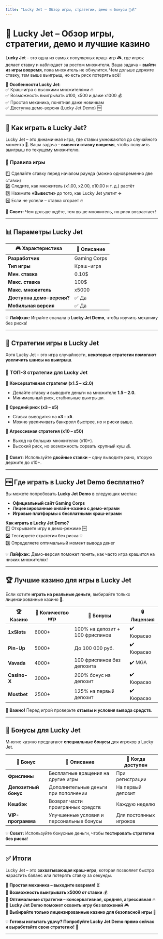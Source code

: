 ```yaml
---
title: "Lucky Jet – Обзор игры, стратегии, демо и бонусы 🚀💰"
---
```


# 🚀 Lucky Jet – Обзор игры, стратегии, демо и лучшие казино  

**Lucky Jet** – это одна из самых популярных краш-игр 🎮, где игрок делает ставку и наблюдает за ростом множителя. Ваша задача – **выйти из игры вовремя**, пока множитель не обнулится. Чем дольше держите ставку, тем выше выигрыш, но есть риск потерять всё!  

📌 **Особенности Lucky Jet**:  
✅ Краш-игра с высокими множителями 🔥  
✅ Возможность выигрывать x100, x500 и даже x1000 💰  
✅ Простая механика, понятная даже новичкам  
✅ Доступна демо-версия (Lucky Jet Demo) 🆓  

---

## 🎰 Как играть в Lucky Jet?  

Lucky Jet – это динамичная игра, где ставки умножаются до случайного момента 🚀. Ваша задача – **вывести ставку вовремя**, чтобы получить выигрыш по текущему множителю.  

### 📜 Правила игры  

1️⃣ Сделайте ставку перед началом раунда (можно одновременно две ставки)  
2️⃣ Следите, как множитель (x1.00, x2.00, x10.00 и т. д.) растёт  
3️⃣ Нажмите **«Вывести»** до того, как Lucky Jet улетит ✈️  
4️⃣ Если не успели – ставка сгорает 🔥  

🎯 **Совет:** Чем дольше ждёте, тем выше множитель, но риск возрастает!

---

## 📊 Параметры Lucky Jet  

| 🎮 Характеристика | 📌 Описание |
|------------------|-----------|
| **Разработчик** | Gaming Corps |
| **Тип игры** | Краш-игра |
| **Мин. ставка** | 0.10$ |
| **Макс. ставка** | 100$ |
| **Макс. множитель** | x5000 |
| **Доступна демо-версия?** | ✅ Да |
| **Мобильная версия** | ✅ Да |

💡 **Лайфхак:** Играйте сначала в **Lucky Jet Demo**, чтобы изучить механику без риска!

---

## 🎯 Стратегии игры в Lucky Jet  

Хотя Lucky Jet – это игра случайности, **некоторые стратегии помогают увеличить шансы на выигрыш**.  

### 📌 ТОП-3 стратегии для Lucky Jet  

📌 **Консервативная стратегия (x1.5 – x2.0)**  
- Делайте ставку и выводите деньги на множителе **1.5 – 2.0**.  
- Минимальный риск, стабильные выигрыши.  

📌 **Средний риск (x3 – x5)**  
- Ставка выводится на **x3 – x5**.  
- Можно увеличивать банкролл быстрее, но и риски выше.  

📌 **Агрессивная стратегия (x10 – x50)**  
- Выход на больших множителях (x10+).  
- Высокий риск, но возможность сорвать крупный куш 💰.  

🚨 **Совет:** Используйте **двойные ставки** – одну выводите рано, вторую держите до x10+.

---

## 🆓 Где играть в Lucky Jet Demo бесплатно?  

Вы можете попробовать **Lucky Jet Demo** в следующих местах:  

- **Официальный сайт Gaming Corps**  
- **Лицензированные онлайн-казино с демо-играми**  
- **Игровые платформы с бесплатными краш-играми**  

**Как играть в Lucky Jet Demo?**  
1️⃣ Открываете игру в демо-режиме 🆓  
2️⃣ Тестируете стратегии без риска 💡  
3️⃣ Определяете оптимальный момент вывода денег  

💡 **Лайфхак:** Демо-версия поможет понять, как часто игра крашится на низких множителях!

---

## 🏆 Лучшие казино для игры в Lucky Jet  

Если хотите **играть на реальные деньги**, выбирайте только лицензированные казино 🎰.  

| 🏆 Казино | 🎰 Количество игр | 🎁 Бонусы | 🔒 Лицензия |
|-----------|------------------|-----------------|----------------|
| **1xSlots** | 6000+ | 100% на депозит + 100 фриспинов | ✔️ Кюрасао |
| **Pin-Up** | 5000+ | До 100 000 руб. | ✔️ Кюрасао |
| **Vavada** | 4000+ | 100 фриспинов без депозита | ✔️ MGA |
| **Casino-X** | 3000+ | 200% бонус на депозит | ✔️ Кюрасао |
| **Mostbet** | 2500+ | 125% на первый депозит | ✔️ Кюрасао |

🚨 **Важно!** Перед игрой проверьте **отзывы и условия вывода средств**.

---

## 🎁 Бонусы для Lucky Jet  

Многие казино предлагают **специальные бонусы** для игроков в Lucky Jet.  

| 🎁 Бонус | 📌 Описание | 📅 Когда доступен |
|---------|-----------|----------------|
| **Фриспины** | Бесплатные вращения на другие игры | При регистрации |
| **Депозитный бонус** | Дополнительные деньги при пополнении | На первый депозит |
| **Кешбэк** | Возврат части проигранных средств | Каждую неделю |
| **VIP-программа** | Улучшенные условия и персональные бонусы | Для постоянных игроков |

💡 **Совет:** Используйте бонусные деньги, чтобы **тестировать стратегии без риска**!

---

## ✅ Итоги  

Lucky Jet – это **захватывающая краш-игра**, которая позволяет быстро нарастить баланс или потерять ставку за секунды.  

🔹 **Простая механика – выходите вовремя!** ⏳  
🔹 **Возможность выигрывать x5000 от ставки** 💰  
🔹 **Оптимальные стратегии – консервативная, средняя, агрессивная** 🔥  
🔹 **Lucky Jet Demo поможет освоить игру без вложений** 🎮  
🔹 **Выбирайте только лицензированные казино для безопасной игры** 🎰  

💡 **Готовы испытать удачу? Попробуйте Lucky Jet Demo прямо сейчас и выработайте свою стратегию!** 🚀

---


